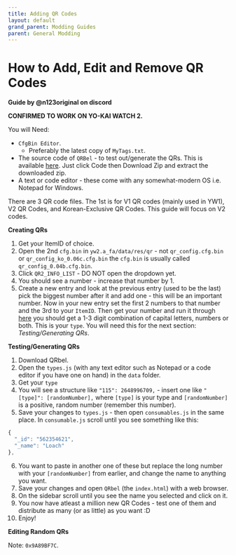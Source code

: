 ```yaml
---
title: Adding QR Codes
layout: default
grand_parent: Modding Guides
parent: General Modding
---
```


# How to Add, Edit and Remove QR Codes
**Guide by @n123original on discord**

**CONFIRMED TO WORK ON YO-KAI WATCH 2.**

You will Need:
* `CfgBin Editor`.
  * Preferably the latest copy of `MyTags.txt`.
* The source code of `QRBel` - to test out/generate the QRs. This is available  [here](https://github.com/n123git/qrbel). Just click Code then Download Zip and extract the downloaded zip.
* A text or code editor - these come with any somewhat-modern OS i.e. Notepad for Windows.

There are 3 QR code files. The 1st is for V1 QR codes (mainly used in YW1), V2 QR Codes, and Korean-Exclusive QR Codes. This guide will focus on V2 codes.

**Creating QRs**
  1. Get your ItemID of choice.
  2. Open the 2nd `cfg.bin` in `yw2.a_fa/data/res/qr` - not `qr_config.cfg.bin` or `qr_config_ko_0.06c.cfg.bin` the `cfg.bin` is usually called `qr_config_0.04b.cfg.bin`.
  3. Click `QR2_INFO_LIST` - DO NOT open the dropdown yet.
  4. You should see a number - increase that number by 1.
  5. Create a new entry and look at the previous entry (used to be the last) pick the biggest number after it and add one - this will be an important number. Now in your new entry set the first 2 numbers to that number and the 3rd to your `ItemID`. Then get your number and run it through [here](https://www.unitconverters.net/numbers/base-10-to-base-36.htm) you should get a 1-3 digit combination of capital letters, numbers or both. This is your `type`. You will need this for the next section: *Testing/Generating QRs*.

**Testing/Generating QRs**

1. Download QRbel.
2. Open the `types.js` (with any text editor such as Notepad or a code editor if you have one on hand) in the `data` folder.
3. Get your `type`
4. You will see a structure like `"115": 2648996709,` - insert one like `"[type]": [randomNumber],` where `[type]` is your type and `[randomNumber]` is a positive, random number (remember this number).
5. Save your changes to `types.js` - then open `consumables.js` in the same place. In `consumable.js` scroll until you see something like this: <br/>
```js
{
  "_id": "562354621",
  "_name": "Loach"
},
```
6. You want to paste in another one of these but replace the long number with your `[randomNumber]` from earlier, and change the name to anything you want.
7. Save your changes and open `QRbel` (the `index.html`) with a web browser.
8. On the sidebar scroll until you see the name you selected and click on it.
9. You now have atleast a million new QR Codes - test one of them and distribute as many (or as little) as you want :D
10. Enjoy!

**Editing Random QRs**


Note: `0x9A89BF7C`.
